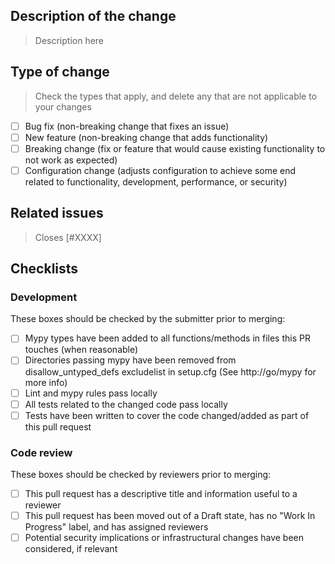 ## Description of the change

> Description here

## Type of change

> Check the types that apply, and delete any that are not applicable to your changes

- [ ] Bug fix (non-breaking change that fixes an issue)
- [ ] New feature (non-breaking change that adds functionality)
- [ ] Breaking change (fix or feature that would cause existing functionality to not work as expected)
- [ ] Configuration change (adjusts configuration to achieve some end related to functionality, development, performance, or security)

## Related issues

> Closes [#XXXX]

## Checklists

### Development

These boxes should be checked by the submitter prior to merging:

- [ ] Mypy types have been added to all functions/methods in files this PR touches (when reasonable)
- [ ] Directories passing mypy have been removed from disallow_untyped_defs excludelist in setup.cfg (See http://go/mypy for more info)
- [ ] Lint and mypy rules pass locally
- [ ] All tests related to the changed code pass locally
- [ ] Tests have been written to cover the code changed/added as part of this pull request

### Code review

These boxes should be checked by reviewers prior to merging:

- [ ] This pull request has a descriptive title and information useful to a reviewer
- [ ] This pull request has been moved out of a Draft state, has no "Work In Progress" label, and has assigned reviewers
- [ ] Potential security implications or infrastructural changes have been considered, if relevant
